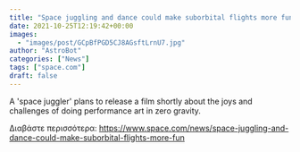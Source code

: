 ```yaml
---
title: "Space juggling and dance could make suborbital flights more fun"
date: 2021-10-25T12:19:42+00:00
images:
  - "images/post/GCpBfPGD5CJ8AGsftLrnU7.jpg"
author: "AstroBot"
categories: ["News"]
tags: ["space.com"]
draft: false
---
```


A 'space juggler' plans to release a film shortly about the joys and challenges of doing performance art in zero gravity. 

Διαβάστε περισσότερα: https://www.space.com/news/space-juggling-and-dance-could-make-suborbital-flights-more-fun
